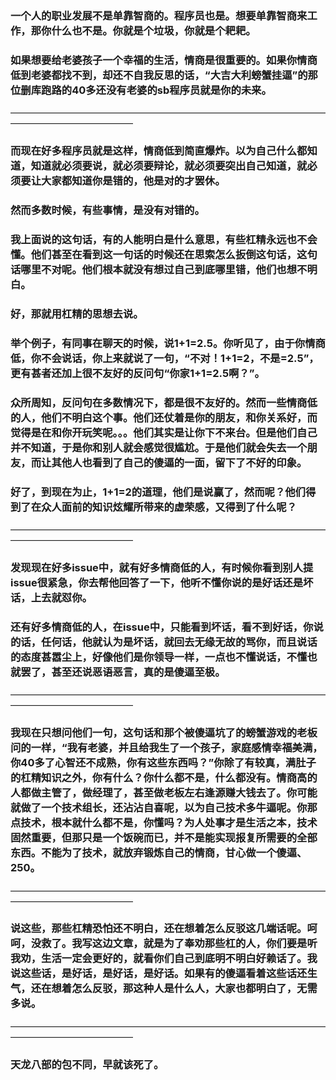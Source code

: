  ### 一个人的职业发展不是单靠智商的。程序员也是。想要单靠智商来工作，那你什么也不是。你就是个垃圾，你就是个耙耙。
 
 ### 如果想要给老婆孩子一个幸福的生活，情商是很重要的。如果你情商低到老婆都找不到，却还不自我反思的话，“大吉大利螃蟹挂逼”的那位删库跑路的40多还没有老婆的sb程序员就是你的未来。
 ——————————————————————————————————————————————————
  ### 而现在好多程序员就是这样，情商低到简直爆炸。以为自己什么都知道，知道就必须要说，就必须要辩论，就必须要突出自己知道，就必须要让大家都知道你是错的，他是对的才罢休。
###  然而多数时候，有些事情，是没有对错的。
 ### 我上面说的这句话，有的人能明白是什么意思，有些杠精永远也不会懂。他们甚至在看到这一句话的时候还在思索怎么扳倒这句话，这句话哪里不对呢。他们根本就没有想过自己到底哪里错，他们也想不明白。
 ### 好，那就用杠精的思想去说。
 ### 举个例子，有同事在聊天的时候，说1+1=2.5。你听见了，由于你情商低，你不会说话，你上来就说了一句，“不对！1+1=2，不是=2.5”，更有甚者还加上很不友好的反问句“你家1+1=2.5啊？”。
 ### 众所周知，反问句在多数情况下，都是很不友好的。然而一些情商低的人，他们不明白这个事。他们还仗着是你的朋友，和你关系好，而觉得是在和你开玩笑呢。。。他们其实是让你下不来台。但是他们自己并不知道，于是你和别人就会感觉很尴尬。于是他们就会失去一个朋友，而让其他人也看到了自己的傻逼的一面，留下了不好的印象。
 ### 好了，到现在为止，1+1=2的道理，他们是说赢了，然而呢？他们得到了在众人面前的知识炫耀所带来的虚荣感，又得到了什么呢？
  ——————————————————————————————————————————————————
 ### 发现现在好多issue中，就有好多情商低的人，有时候你看到别人提issue很紧急，你去帮他回答了一下，他听不懂你说的是好话还是坏话，上去就怼你。
 ### 还有好多情商低的人，在issue中，只能看到坏话，看不到好话，你说的话，任何话，他就认为是坏话，就回去无缘无故的骂你，而且说话的态度甚嚣尘上，好像他们是你领导一样，一点也不懂说话，不懂也就罢了，甚至还说恶语恶言，真的是傻逼至极。
  ——————————————————————————————————————————————————
 ### 我现在只想问他们一句，这句话和那个被傻逼坑了的螃蟹游戏的老板问的一样，“我有老婆，并且给我生了一个孩子，家庭感情幸福美满，你40多了心智还不成熟，你有这些东西吗？”你除了有较真，满肚子的杠精知识之外，你有什么？你什么都不是，什么都没有。情商高的人都做主管了，做经理了，甚至做老板左右逢源赚大钱去了。你可能就做了一个技术组长，还沾沾自喜呢，以为自己技术多牛逼呢。你那点技术，根本就什么都不是，你懂吗？为人处事才是生活之本，技术固然重要，但那只是一个饭碗而已，并不是能实现报复所需要的全部东西。不能为了技术，就放弃锻炼自己的情商，甘心做一个傻逼、250。
  ——————————————————————————————————————————————————
 ### 说这些，那些杠精恐怕还不明白，还在想着怎么反驳这几端话呢。呵呵，没救了。我写这边文章，就是为了奉劝那些杠的人，你们要是听我劝，生活一定会更好的，就看你们自己到底明不明白好赖话了。我说这些话，是好话，是好话，是好话。如果有的傻逼看着这些话还生气，还在想着怎么反驳，那这种人是什么人，大家也都明白了，无需多说。
  ——————————————————————————————————————————————————
 ### 天龙八部的包不同，早就该死了。
